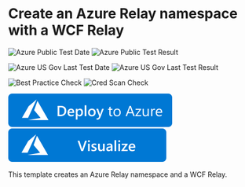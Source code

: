 # Create an Azure Relay namespace with a WCF Relay

![Azure Public Test Date](https://azurequickstartsservice.blob.core.windows.net/badges/201-azure-relay-create-wcfrelay/PublicLastTestDate.svg)
![Azure Public Test Result](https://azurequickstartsservice.blob.core.windows.net/badges/201-azure-relay-create-wcfrelay/PublicDeployment.svg)

![Azure US Gov Last Test Date](https://azurequickstartsservice.blob.core.windows.net/badges/201-azure-relay-create-wcfrelay/FairfaxLastTestDate.svg)
![Azure US Gov Last Test Result](https://azurequickstartsservice.blob.core.windows.net/badges/201-azure-relay-create-wcfrelay/FairfaxDeployment.svg)

![Best Practice Check](https://azurequickstartsservice.blob.core.windows.net/badges/201-azure-relay-create-wcfrelay/BestPracticeResult.svg)
![Cred Scan Check](https://azurequickstartsservice.blob.core.windows.net/badges/201-azure-relay-create-wcfrelay/CredScanResult.svg)

[![Deploy To Azure](https://raw.githubusercontent.com/Azure/azure-quickstart-templates/master/1-CONTRIBUTION-GUIDE/images/deploytoazure.svg?sanitize=true)]("https://portal.azure.com/#create/Microsoft.Template/uri/https%3A%2F%2Fraw.githubusercontent.com%2FAzure%2Fazure-quickstart-templates%2Fmaster%2F201-azure-relay-create-wcfrelay%2Fazuredeploy.json")  [![Visualize](https://raw.githubusercontent.com/Azure/azure-quickstart-templates/master/1-CONTRIBUTION-GUIDE/images/visualizebutton.svg?sanitize=true)]("http://armviz.io/#/?load=https%3A%2F%2Fraw.githubusercontent.com%2FAzure%2Fazure-quickstart-templates%2Fmaster%2F201-azure-relay-create-wcfrelay%2Fazuredeploy.json")

This template creates an Azure Relay namespace and a WCF Relay.



